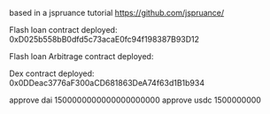 based in a jspruance tutorial https://github.com/jspruance/

Flash loan contract deployed: 0xD025b558bB0dfd5c73acaE0fc94f198387B93D12

Flash loan Arbitrage contract deployed:  

Dex contract deployed: 0x0DDeac3776aF300aCD681863DeA74f63d1B1b934


approve dai 1500000000000000000000
approve usdc 1500000000

